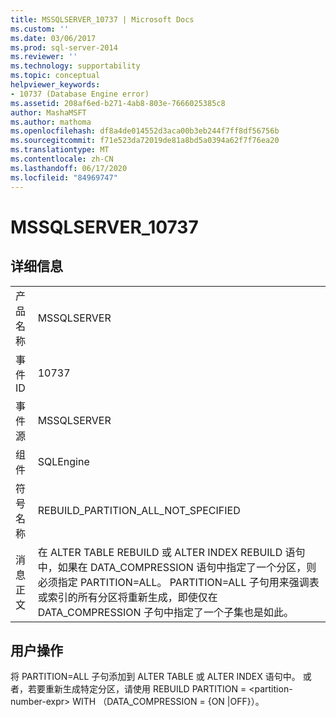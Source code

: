 ```yaml
---
title: MSSQLSERVER_10737 | Microsoft Docs
ms.custom: ''
ms.date: 03/06/2017
ms.prod: sql-server-2014
ms.reviewer: ''
ms.technology: supportability
ms.topic: conceptual
helpviewer_keywords:
- 10737 (Database Engine error)
ms.assetid: 208af6ed-b271-4ab8-803e-7666025385c8
author: MashaMSFT
ms.author: mathoma
ms.openlocfilehash: df8a4de014552d3aca00b3eb244f7ff8df56756b
ms.sourcegitcommit: f71e523da72019de81a8bd5a0394a62f7f76ea20
ms.translationtype: MT
ms.contentlocale: zh-CN
ms.lasthandoff: 06/17/2020
ms.locfileid: "84969747"
---
```

# <a name="mssqlserver_10737"></a>MSSQLSERVER_10737
    
## <a name="details"></a>详细信息  
  
|||  
|-|-|  
|产品名称|MSSQLSERVER|  
|事件 ID|10737|  
|事件源|MSSQLSERVER|  
|组件|SQLEngine|  
|符号名称|REBUILD_PARTITION_ALL_NOT_SPECIFIED|  
|消息正文|在 ALTER TABLE REBUILD 或 ALTER INDEX REBUILD 语句中，如果在 DATA_COMPRESSION 语句中指定了一个分区，则必须指定 PARTITION=ALL。 PARTITION=ALL 子句用来强调表或索引的所有分区将重新生成，即使仅在 DATA_COMPRESSION 子句中指定了一个子集也是如此。|  
  
## <a name="user-action"></a>用户操作  
 将 PARTITION=ALL 子句添加到 ALTER TABLE 或 ALTER INDEX 语句中。 或者，若要重新生成特定分区，请使用 REBUILD PARTITION = \<partition-number-expr> WITH （DATA_COMPRESSION = {ON |OFF}）。  
  
  
